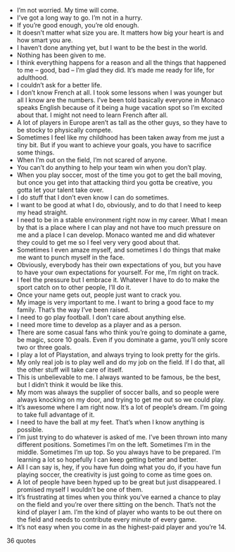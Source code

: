  - I’m not worried. My time will come.
 - I’ve got a long way to go. I’m not in a hurry.
 - If you’re good enough, you’re old enough.
 - It doesn’t matter what size you are. It matters how big your heart is and how smart you are.
 - I haven’t done anything yet, but I want to be the best in the world.
 - Nothing has been given to me.
 - I think everything happens for a reason and all the things that happened to me – good, bad – I’m glad they did. It’s made me ready for life, for adulthood.
 - I couldn’t ask for a better life.
 - I don’t know French at all. I took some lessons when I was younger but all I know are the numbers. I’ve been told basically everyone in Monaco speaks English because of it being a huge vacation spot so I’m excited about that. I might not need to learn French after all.
 - A lot of players in Europe aren’t as tall as the other guys, so they have to be stocky to physically compete.
 - Sometimes I feel like my childhood has been taken away from me just a tiny bit. But if you want to achieve your goals, you have to sacrifice some things.
 - When I’m out on the field, I’m not scared of anyone.
 - You can’t do anything to help your team win when you don’t play.
 - When you play soccer, most of the time you got to get the ball moving, but once you get into that attacking third you gotta be creative, you gotta let your talent take over.
 - I do stuff that I don’t even know I can do sometimes.
 - I want to be good at what I do, obviously, and to do that I need to keep my head straight.
 - I need to be in a stable environment right now in my career. What I mean by that is a place where I can play and not have too much pressure on me and a place I can develop. Monaco wanted me and did whatever they could to get me so I feel very very good about that.
 - Sometimes I even amaze myself, and sometimes I do things that make me want to punch myself in the face.
 - Obviously, everybody has their own expectations of you, but you have to have your own expectations for yourself. For me, I’m right on track.
 - I feel the pressure but I embrace it. Whatever I have to do to make the sport catch on to other people, I’ll do it.
 - Once your name gets out, people just want to crack you.
 - My image is very important to me. I want to bring a good face to my family. That’s the way I’ve been raised.
 - I need to go play football. I don’t care about anything else.
 - I need more time to develop as a player and as a person.
 - There are some casual fans who think you’re going to dominate a game, be magic, score 10 goals. Even if you dominate a game, you’ll only score two or three goals.
 - I play a lot of Playstation, and always trying to look pretty for the girls.
 - My only real job is to play well and do my job on the field. If I do that, all the other stuff will take care of itself.
 - This is unbelievable to me. I always wanted to be famous, be the best, but I didn’t think it would be like this.
 - My mom was always the supplier of soccer balls, and so people were always knocking on my door, and trying to get me out so we could play.
 - It’s awesome where I am right now. It’s a lot of people’s dream. I’m going to take full advantage of it.
 - I need to have the ball at my feet. That’s when I know anything is possible.
 - I’m just trying to do whatever is asked of me. I’ve been thrown into many different positions. Sometimes I’m on the left. Sometimes I’m in the middle. Sometimes I’m up top. So you always have to be prepared. I’m learning a lot so hopefully I can keep getting better and better.
 - All I can say is, hey, if you have fun doing what you do, if you have fun playing soccer, the creativity is just going to come as time goes on.
 - A lot of people have been hyped up to be great but just disappeared. I promised myself I wouldn’t be one of them.
 - It’s frustrating at times when you think you’ve earned a chance to play on the field and you’re over there sitting on the bench. That’s not the kind of player I am. I’m the kind of player who wants to be out there on the field and needs to contribute every minute of every game.
 - It’s not easy when you come in as the highest-paid player and you’re 14.

36 quotes
